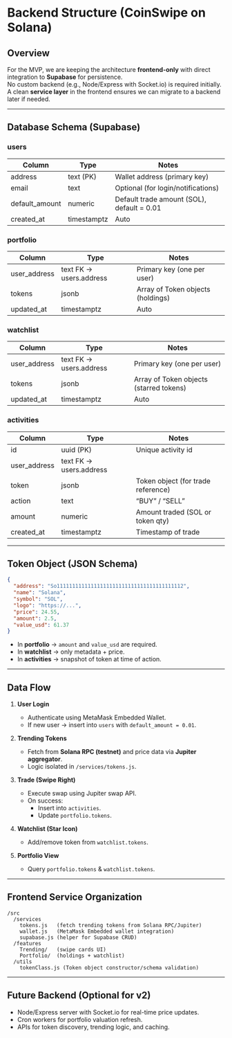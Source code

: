 # Backend Structure (CoinSwipe on Solana)

## Overview
For the MVP, we are keeping the architecture **frontend-only** with direct integration to **Supabase** for persistence.  
No custom backend (e.g., Node/Express with Socket.io) is required initially.  
A clean **service layer** in the frontend ensures we can migrate to a backend later if needed.

---

## Database Schema (Supabase)

### users
| Column         | Type        | Notes                             |
|----------------|-------------|-----------------------------------|
| address        | text (PK)   | Wallet address (primary key)      |
| email          | text        | Optional (for login/notifications)|
| default_amount | numeric     | Default trade amount (SOL), default = 0.01 |
| created_at     | timestamptz | Auto                              |

### portfolio
| Column        | Type     | Notes                                     |
|---------------|----------|-------------------------------------------|
| user_address  | text FK → users.address | Primary key (one per user) |
| tokens        | jsonb    | Array of Token objects (holdings)         |
| updated_at    | timestamptz | Auto                                   |

### watchlist
| Column        | Type     | Notes                                     |
|---------------|----------|-------------------------------------------|
| user_address  | text FK → users.address | Primary key (one per user) |
| tokens        | jsonb    | Array of Token objects (starred tokens)   |
| updated_at    | timestamptz | Auto                                   |

### activities
| Column        | Type     | Notes                                      |
|---------------|----------|--------------------------------------------|
| id            | uuid (PK)| Unique activity id                         |
| user_address  | text FK → users.address |                              |
| token         | jsonb    | Token object (for trade reference)         |
| action        | text     | “BUY” / “SELL”                             |
| amount        | numeric  | Amount traded (SOL or token qty)           |
| created_at    | timestamptz | Timestamp of trade                      |

---

## Token Object (JSON Schema)

```json
{
  "address": "So11111111111111111111111111111111111111112",
  "name": "Solana",
  "symbol": "SOL",
  "logo": "https://...",
  "price": 24.55,
  "amount": 2.5,
  "value_usd": 61.37
}
```

- In **portfolio** → `amount` and `value_usd` are required.  
- In **watchlist** → only metadata + price.  
- In **activities** → snapshot of token at time of action.

---

## Data Flow

1. **User Login**
   - Authenticate using MetaMask Embedded Wallet.
   - If new user → insert into `users` with `default_amount = 0.01`.

2. **Trending Tokens**
   - Fetch from **Solana RPC (testnet)** and price data via **Jupiter aggregator**.
   - Logic isolated in `/services/tokens.js`.

3. **Trade (Swipe Right)**
   - Execute swap using Jupiter swap API.
   - On success:
     - Insert into `activities`.
     - Update `portfolio.tokens`.

4. **Watchlist (Star Icon)**
   - Add/remove token from `watchlist.tokens`.

5. **Portfolio View**
   - Query `portfolio.tokens` & `watchlist.tokens`.

---

## Frontend Service Organization

```
/src
  /services
    tokens.js   (fetch trending tokens from Solana RPC/Jupiter)
    wallet.js   (MetaMask Embedded wallet integration)
    supabase.js (helper for Supabase CRUD)
  /features
    Trending/   (swipe cards UI)
    Portfolio/  (holdings + watchlist)
  /utils
    tokenClass.js (Token object constructor/schema validation)
```

---

## Future Backend (Optional for v2)
- Node/Express server with Socket.io for real-time price updates.
- Cron workers for portfolio valuation refresh.
- APIs for token discovery, trending logic, and caching.

